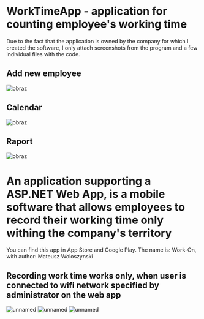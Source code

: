 # WorkTimeApp - application for counting employee's working time
Due to the fact that the application is owned by the company for which I created the software, I only attach screenshots from the program and a few individual files with the code. 


## Add new employee
![obraz](https://github.com/mwoloszynski/WorkTimeApp/assets/139255497/8d45c650-1e9e-4443-b287-e0b4bf29088a)

## Calendar
![obraz](https://github.com/mwoloszynski/WorkTimeApp/assets/139255497/136c34f6-cfca-4607-85e0-8561a00f14b0)

## Raport
![obraz](https://github.com/mwoloszynski/WorkTimeApp/assets/139255497/277451c5-3efe-4e16-8fc1-ba8d34fbe3df)


# An application supporting a ASP.NET Web App, is a mobile software that allows employees to record their working time only withing the company's territory
You can find this app in App Store and Google Play. The name is: Work-On, with author: Mateusz Woloszynski

## Recording work time works only, when user is connected to wifi network specified by administrator on the web app
![unnamed](https://github.com/mwoloszynski/WorkTimeApp/assets/139255497/1528e02b-685d-4466-98bf-74f383e28dd2)
![unnamed](https://github.com/mwoloszynski/WorkTimeApp/assets/139255497/57b6afc2-9dea-482f-abb5-4ac0141050ca)
![unnamed](https://github.com/mwoloszynski/WorkTimeApp/assets/139255497/f5f0db90-39b1-4673-b9ef-fe38798efdfe)
